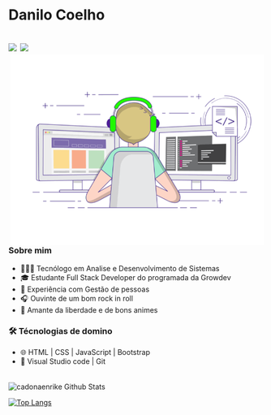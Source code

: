 <h1> Danilo Coelho
  
<p align="">
<a href="https://www.linkedin.com/in/danilo-coelho/"><img src="https://img.shields.io/badge/linkedin-%230077B5.svg?&style=for-the-badge&logo=linkedin&logoColor=white"/></a>
<a href="https://www.instagram.com/danilocoelhorc/"><img src="https://img.shields.io/badge/instagram-%23E4405F.svg?&style=for-the-badge&logo=instagram&logoColor=white"/></a>

  
<img align="right" alt="GIF" src="https://raw.githubusercontent.com/devSouvik/devSouvik/master/gif3.gif" width="500"/>

<h3> Sobre mim </h3>

- 👨🏽‍💻  Tecnólogo em Analise e Desenvolvimento de Sistemas
- 🎓  Estudante Full Stack Developer do programada da Growdev
- 👥  Experiência com Gestão de pessoas
- 🎧  Ouvinte de um bom rock in roll
- 🎎  Amante da liberdade e de bons animes

<h3>🛠 Técnologias de domino</h3>

- 🌐 HTML | CSS | JavaScript | Bootstrap 
- 🔧 Visual Studio code | Git

<br>

<img align="center" src="https://github-readme-stats.vercel.app/api?username=cadonaenrike&include_all_commits=true&count_private=true&show_icons=true&line_height=20&title_color=7A7ADB&icon_color=2234AE&text_color=D3D3D3&bg_color=0,000000,130F40" alt="cadonaenrike Github Stats">

</br>

[![Top Langs](https://github-readme-stats.vercel.app/api/top-langs/?username=cadonaenrike&layout=compact&text_color=daf7dc&bg_color=151515)](https://github.com/cadonaenrike/github-readme-stats)

